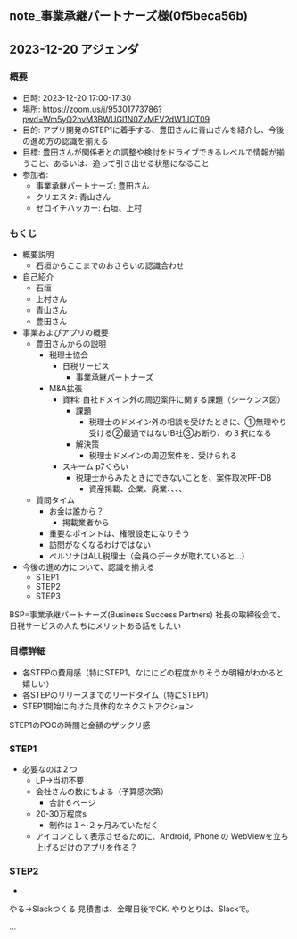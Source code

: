 note_事業承継パートナーズ様(0f5beca56b)
---

## 2023-12-20 アジェンダ
### 概要
- 日時: 2023-12-20 17:00-17:30
- 場所: https://zoom.us/j/95301773786?pwd=Wm5yQ2hvM3BWUGl1N0ZvMEV2dW1JQT09
- 目的: アプリ開発のSTEP1に着手する、豊田さんに青山さんを紹介し、今後の進め方の認識を揃える
- 目標: 豊田さんが関係者との調整や検討をドライブできるレベルで情報が揃うこと、あるいは、追って引き出せる状態になること
- 参加者:
  - 事業承継パートナーズ: 豊田さん
  - クリエスタ: 青山さん
  - ゼロイチハッカー: 石垣、上村

### もくじ
- 概要説明
  - 石垣からここまでのおさらいの認識合わせ
- 自己紹介
  - 石垣
  - 上村さん
  - 青山さん
  - 豊田さん
- 事業およびアプリの概要
  - 豊田さんからの説明
    - 税理士協会
      - 日税サービス
        - 事業承継パートナーズ
    - M&A拡張
      - 資料: 自社ドメイン外の周辺案件に関する課題（シーケンス図）
        - 課題
          - 税理士のドメイン外の相談を受けたときに、①無理やり受ける②最適ではないB社③お断り、の３択になる
        - 解決策
          - 税理士ドメインの周辺案件を、受けられる
      - スキーム p7くらい
        - 税理士からみたときにできないことを、案件取次PF-DB
          - 資産掲載、企業、廃業、、、、
  - 質問タイム
    - お金は誰から？
      - 掲載業者から
    - 重要なポイントは、権限設定になりそう
    - 訪問がなくなるわけではない
    - ペルソナはALL税理士（会員のデータが取れていると...）
- 今後の進め方について、認識を揃える
  - STEP1
  - STEP2
  - STEP3

BSP=事業承継パートナーズ(Business Success Partners)
社長の取締役会で、日税サービスの人たちにメリットある話をしたい

### 目標詳細
- 各STEPの費用感（特にSTEP1。なににどの程度かりそうか明細がわかると嬉しい）
- 各STEPのリリースまでのリードタイム（特にSTEP1）
- STEP1開始に向けた具体的なネクストアクション

STEP1のPOCの時間と金額のザックリ感

### STEP1
- 必要なのは２つ
  - LP→当初不要
  - 会社さんの数にもよる（予算感次第）
    - 合計６ページ
  - 20-30万程度s
    - 制作は１〜２ヶ月みていただく
  - アイコンとして表示させるために、Android, iPhone の WebViewを立ち上げるだけのアプリを作る？

### STEP2
- .


やる→Slackつくる
見積書は、金曜日後でOK.
やりとりは、Slackで。

...
